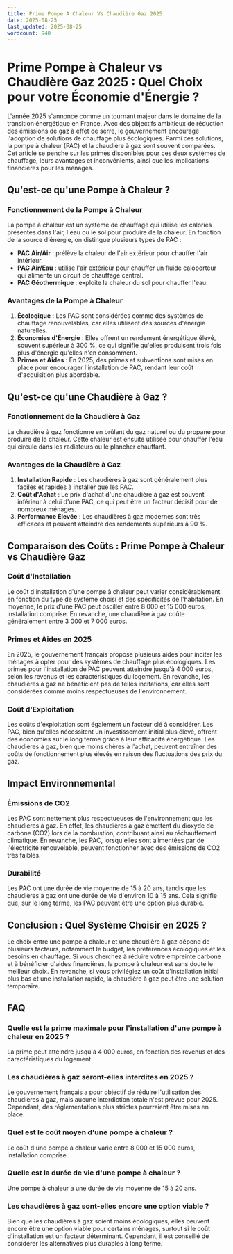 ```yaml
---
title: Prime Pompe A Chaleur Vs Chaudière Gaz 2025
date: 2025-08-25
last_updated: 2025-08-25
wordcount: 940
---
```


# Prime Pompe à Chaleur vs Chaudière Gaz 2025 : Quel Choix pour votre Économie d'Énergie ?

L'année 2025 s'annonce comme un tournant majeur dans le domaine de la transition énergétique en France. Avec des objectifs ambitieux de réduction des émissions de gaz à effet de serre, le gouvernement encourage l'adoption de solutions de chauffage plus écologiques. Parmi ces solutions, la pompe à chaleur (PAC) et la chaudière à gaz sont souvent comparées. Cet article se penche sur les primes disponibles pour ces deux systèmes de chauffage, leurs avantages et inconvénients, ainsi que les implications financières pour les ménages.

## Qu'est-ce qu'une Pompe à Chaleur ?

### Fonctionnement de la Pompe à Chaleur

La pompe à chaleur est un système de chauffage qui utilise les calories présentes dans l'air, l'eau ou le sol pour produire de la chaleur. En fonction de la source d'énergie, on distingue plusieurs types de PAC :

- **PAC Air/Air** : prélève la chaleur de l'air extérieur pour chauffer l'air intérieur.
- **PAC Air/Eau** : utilise l'air extérieur pour chauffer un fluide caloporteur qui alimente un circuit de chauffage central.
- **PAC Géothermique** : exploite la chaleur du sol pour chauffer l'eau.

### Avantages de la Pompe à Chaleur

1. **Écologique** : Les PAC sont considérées comme des systèmes de chauffage renouvelables, car elles utilisent des sources d'énergie naturelles.
2. **Économies d'Énergie** : Elles offrent un rendement énergétique élevé, souvent supérieur à 300 %, ce qui signifie qu'elles produisent trois fois plus d'énergie qu'elles n'en consomment.
3. **Primes et Aides** : En 2025, des primes et subventions sont mises en place pour encourager l'installation de PAC, rendant leur coût d'acquisition plus abordable.

## Qu'est-ce qu'une Chaudière à Gaz ?

### Fonctionnement de la Chaudière à Gaz

La chaudière à gaz fonctionne en brûlant du gaz naturel ou du propane pour produire de la chaleur. Cette chaleur est ensuite utilisée pour chauffer l'eau qui circule dans les radiateurs ou le plancher chauffant.

### Avantages de la Chaudière à Gaz

1. **Installation Rapide** : Les chaudières à gaz sont généralement plus faciles et rapides à installer que les PAC.
2. **Coût d'Achat** : Le prix d'achat d'une chaudière à gaz est souvent inférieur à celui d'une PAC, ce qui peut être un facteur décisif pour de nombreux ménages.
3. **Performance Élevée** : Les chaudières à gaz modernes sont très efficaces et peuvent atteindre des rendements supérieurs à 90 %.

## Comparaison des Coûts : Prime Pompe à Chaleur vs Chaudière Gaz

### Coût d'Installation

Le coût d'installation d'une pompe à chaleur peut varier considérablement en fonction du type de système choisi et des spécificités de l'habitation. En moyenne, le prix d'une PAC peut osciller entre 8 000 et 15 000 euros, installation comprise. En revanche, une chaudière à gaz coûte généralement entre 3 000 et 7 000 euros.

### Primes et Aides en 2025

En 2025, le gouvernement français propose plusieurs aides pour inciter les ménages à opter pour des systèmes de chauffage plus écologiques. Les primes pour l'installation de PAC peuvent atteindre jusqu'à 4 000 euros, selon les revenus et les caractéristiques du logement. En revanche, les chaudières à gaz ne bénéficient pas de telles incitations, car elles sont considérées comme moins respectueuses de l'environnement.

### Coût d'Exploitation

Les coûts d'exploitation sont également un facteur clé à considérer. Les PAC, bien qu'elles nécessitent un investissement initial plus élevé, offrent des économies sur le long terme grâce à leur efficacité énergétique. Les chaudières à gaz, bien que moins chères à l'achat, peuvent entraîner des coûts de fonctionnement plus élevés en raison des fluctuations des prix du gaz.

## Impact Environnemental

### Émissions de CO2

Les PAC sont nettement plus respectueuses de l'environnement que les chaudières à gaz. En effet, les chaudières à gaz émettent du dioxyde de carbone (CO2) lors de la combustion, contribuant ainsi au réchauffement climatique. En revanche, les PAC, lorsqu'elles sont alimentées par de l'électricité renouvelable, peuvent fonctionner avec des émissions de CO2 très faibles.

### Durabilité

Les PAC ont une durée de vie moyenne de 15 à 20 ans, tandis que les chaudières à gaz ont une durée de vie d'environ 10 à 15 ans. Cela signifie que, sur le long terme, les PAC peuvent être une option plus durable.

## Conclusion : Quel Système Choisir en 2025 ?

Le choix entre une pompe à chaleur et une chaudière à gaz dépend de plusieurs facteurs, notamment le budget, les préférences écologiques et les besoins en chauffage. Si vous cherchez à réduire votre empreinte carbone et à bénéficier d'aides financières, la pompe à chaleur est sans doute le meilleur choix. En revanche, si vous privilégiez un coût d'installation initial plus bas et une installation rapide, la chaudière à gaz peut être une solution temporaire.

## FAQ

### Quelle est la prime maximale pour l'installation d'une pompe à chaleur en 2025 ?

La prime peut atteindre jusqu'à 4 000 euros, en fonction des revenus et des caractéristiques du logement.

### Les chaudières à gaz seront-elles interdites en 2025 ?

Le gouvernement français a pour objectif de réduire l'utilisation des chaudières à gaz, mais aucune interdiction totale n'est prévue pour 2025. Cependant, des réglementations plus strictes pourraient être mises en place.

### Quel est le coût moyen d'une pompe à chaleur ?

Le coût d'une pompe à chaleur varie entre 8 000 et 15 000 euros, installation comprise.

### Quelle est la durée de vie d'une pompe à chaleur ?

Une pompe à chaleur a une durée de vie moyenne de 15 à 20 ans.

### Les chaudières à gaz sont-elles encore une option viable ?

Bien que les chaudières à gaz soient moins écologiques, elles peuvent encore être une option viable pour certains ménages, surtout si le coût d'installation est un facteur déterminant. Cependant, il est conseillé de considérer les alternatives plus durables à long terme.